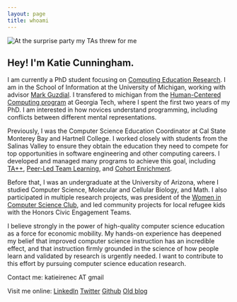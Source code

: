 ```yaml
---
layout: page
title: whoami
---
```


![At the surprise party my TAs threw for me](https://pbs.twimg.com/media/CiTyRaJUYAAdHaY.jpg:large)

## Hey! I'm Katie Cunningham.

I am currently a PhD student focusing on [Computing Education Research](https://faculty.washington.edu/ajko/cer). I am in the School of Information at the University of Michigan, working with advisor [Mark Guzdial](https://twitter.com/guzdial). I transfered to michigan from the [Human-Centered Computing program](http://www.cc.gatech.edu/academics/degree-programs/phd/human-centered-computing) at Georgia Tech, where I spent the first two years of my PhD. I am interested in how novices understand programming, including conflicts between different mental representations.

Previously, I was the Computer Science Education Coordinator at Cal State Monterey Bay and Hartnell College. I worked closely with students from the Salinas Valley to ensure they obtain the education they need to compete for top opportunities in software engineering and other computing careers. I developed and managed many programs to achieve this goal, including [TA++](https://sites.google.com/a/csumb.edu/taplusplus/), [Peer-Led Team Learning](https://sites.google.com/a/csumb.edu/cs-pltl/what-is-pltl), and [Cohort Enrichment](https://sites.google.com/a/csumb.edu/fys-cs/).

Before that, I was an undergraduate at the University of Arizona, where I studied Computer Science, Molecular and Cellular Biology, and Math. I also participated in multiple research projects, was president of the [Women in Computer Science Club](http://www.cs.arizona.edu/wics/), and led community projects for local refugee kids with the Honors Civic Engagement Teams.

I believe strongly in the power of high-quality computer science education as a force for economic mobility. My hands-on experience has deepened my belief that improved computer science instruction has an incredible effect, and that instruction firmly grounded in the science of how people learn and validated by research is urgently needed. I want to contribute to this effort by pursuing computer science education research.

Contact me:
katieirenec AT gmail

Visit me online:
[LinkedIn](https://www.linkedin.com/in/katieirenec)
[Twitter](https://twitter.com/katieirenec)
[Github](https://github.com/katieirenec)
[Old blog](http://katieirenec.blogspot.com/)
